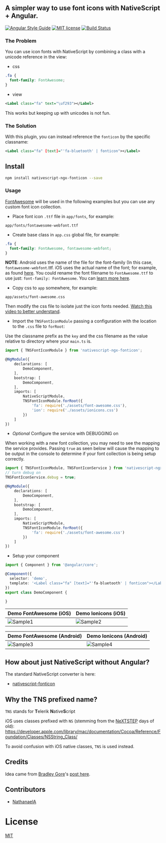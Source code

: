 ## A simpler way to use font icons with NativeScript + Angular.

[![Angular Style Guide](https://mgechev.github.io/angular2-style-guide/images/badge.svg)](https://github.com/mgechev/angular2-style-guide)
[![MIT license](http://img.shields.io/badge/license-MIT-brightgreen.svg)](http://opensource.org/licenses/MIT)
[![Build Status](https://martinreinhardt-online.de/jenkins/buildStatus/icon?job=NPM/nativescript-ngx-fonticon/master)](https://martinreinhardt-online.de/jenkins/blue/organizations/jenkins/NPM%2Fnativescript-ngx-fonticon/activity)

### The Problem

You can use icon fonts with NativeScript by combining a class with a unicode reference in the view:

- css

```css
.fa {
  font-family: FontAwesome;
}
```

- view

```xml
<Label class="fa" text="\uf293"></Label>
```

This works but keeping up with unicodes is not fun.

### The Solution

With this plugin, you can instead reference the `fonticon` by the specific classname:

```xml
<Label class="fa" [text]="'fa-bluetooth' | fonticon"></Label>
```

## Install

```bash
npm install nativescript-ngx-fonticon --save
```

### Usage

[FontAwesome](https://fortawesome.github.io/Font-Awesome/) will be used in the following examples but you can use any custom font icon collection.

- Place font icon `.ttf` file in `app/fonts`, for example:

```
app/fonts/fontawesome-webfont.ttf
```

- Create base class in `app.css` global file, for example:

```css
.fa {
  font-family: FontAwesome, fontawesome-webfont;
}
```

**NOTE**: Android uses the name of the file for the font-family (In this case, `fontawesome-webfont`.ttf. iOS uses the actual name of the font; for example, as found [here](https://github.com/FortAwesome/Font-Awesome/blob/master/css/font-awesome.css#L8). You could rename the font filename to `FontAwesome.ttf` to use just: `font-family: FontAwesome`. You can [learn more here](http://fluentreports.com/blog/?p=176).

- Copy css to `app` somewhere, for example:

```
app/assets/font-awesome.css
```

Then modify the css file to isolate just the icon fonts needed. [Watch this video to better understand](https://www.youtube.com/watch?v=qb2sk0XXQDw).

- Import the `TNSFontIconModule` passing a configuration with the location to the `.css` file to `forRoot`:

Use the classname prefix as the `key` and the css filename as the value relative to directory where your `main.ts` is.

```typescript
import { TNSFontIconModule } from 'nativescript-ngx-fonticon';

@NgModule({
	declarations: [
		DemoComponent,
	],
	bootstrap: [
		DemoComponent,
	],
	imports: [
		NativeScriptModule,
		TNSFontIconModule.forRoot({
			'fa': require('./assets/font-awesome.css'),
			'ion': require('./assets/ionicons.css')
		})
	]
})
```

- _Optional_ Configure the service with DEBUGGING on

When working with a new font collection, you may need to see the mapping the service provides. Passing `true` as seen below will cause the mapping to be output in the console to determine if your font collection is being setup correctly.

```typescript
import { TNSFontIconModule, TNSFontIconService } from 'nativescript-ngx-fonticon';
// turn debug on
TNSFontIconService.debug = true;

@NgModule({
	declarations: [
		DemoComponent,
	],
	bootstrap: [
		DemoComponent,
	],
	imports: [
		NativeScriptModule,
		TNSFontIconModule.forRoot({
			'fa': require('./assets/font-awesome.css')
		})
	]
})
```

- Setup your component

```typescript
import { Component } from '@angular/core';

@Component({
  selector: 'demo',
  template: '<Label class="fa" [text]="'fa-bluetooth' | fonticon"></Label> '
})
export class DemoComponent {

}
```

| Demo FontAwesome (iOS)                                                | Demo Ionicons (iOS)                                                   |
| --------------------------------------------------------------------- | --------------------------------------------------------------------- |
| ![Sample1](https://cdn.filestackcontent.com/m6JyRO1fTsCHPohoZi5I?v=0) | ![Sample2](https://cdn.filestackcontent.com/jje2pehCRCeLDC8QHBmp?v=0) |

| Demo FontAwesome (Android)                                            | Demo Ionicons (Android)                                               |
| --------------------------------------------------------------------- | --------------------------------------------------------------------- |
| ![Sample3](https://cdn.filestackcontent.com/lNCptx2aQisOa6p27iqb?v=0) | ![Sample4](https://cdn.filestackcontent.com/2ajSF92uQDusI37fEvQA?v=0) |

## How about just NativeScript without Angular?

The standard NativeScript converter is here:

- [nativescript-fonticon](https://github.com/NathanWalker/nativescript-fonticon)

## Why the TNS prefixed name?

`TNS` stands for **T**elerik **N**ative**S**cript

iOS uses classes prefixed with `NS` (stemming from the [NeXTSTEP](https://en.wikipedia.org/wiki/NeXTSTEP) days of old):
https://developer.apple.com/library/mac/documentation/Cocoa/Reference/Foundation/Classes/NSString_Class/

To avoid confusion with iOS native classes, `TNS` is used instead.

## Credits

Idea came from [Bradley Gore](https://github.com/bradleygore)'s [post here](http://www.blog.bradleygore.com/2016/03/28/font-icons-in-nativescript/).

## Contributors

- [NathanaelA](https://github.com/NathanaelA)

# License

[MIT](/LICENSE)
